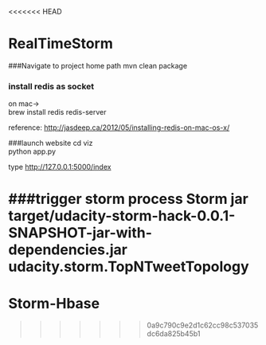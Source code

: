 <<<<<<< HEAD
# RealTimeStorm

###Navigate to project home path
mvn clean package

### install redis as socket
on mac->  
brew install redis
redis-server

reference: http://jasdeep.ca/2012/05/installing-redis-on-mac-os-x/

###launch website
cd viz <br />
python app.py <br />

type http://127.0.0.1:5000/index

###trigger storm process
Storm jar target/udacity-storm-hack-0.0.1-SNAPSHOT-jar-with-dependencies.jar udacity.storm.TopNTweetTopology
=======
# Storm-Hbase
>>>>>>> 0a9c790c9e2d1c62cc98c537035dc6da825b45b1
